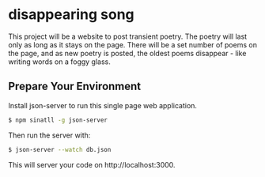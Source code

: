 # disappearing song

This project will be a website to post transient poetry. The poetry will last only as long as it stays on the page. There will be a set number of poems on the page, and as new poetry is posted, the oldest poems disappear - like writing words on a foggy glass.

## Prepare Your Environment

Install json-server to run this single page web application.

```bash
$ npm sinatll -g json-server
```

Then run the server with: 
```bash
$ json-server --watch db.json
```

This will server your code on http://localhost:3000.